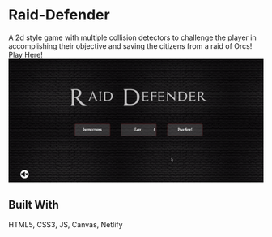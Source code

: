 # Raid-Defender
A 2d style game with multiple collision detectors to challenge the player in accomplishing their objective and saving the citizens from a raid of Orcs!
<br>
[Play Here!](https://raid-defender.netlify.app/ "Play Here")
![demo](demo.gif)

## Built With
HTML5, CSS3, JS, Canvas, Netlify

